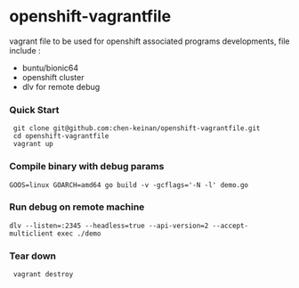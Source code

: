 # openshift-vagrantfile

vagrant file to be used for openshift associated  programs developments, file include :
- buntu/bionic64
- openshift cluster 
- dlv for remote debug

### Quick Start

```
 git clone git@github.com:chen-keinan/openshift-vagrantfile.git
 cd openshift-vagrantfile
 vagrant up

```

### Compile binary with debug params
```
GOOS=linux GOARCH=amd64 go build -v -gcflags='-N -l' demo.go
```
### Run debug on remote machine
```
dlv --listen=:2345 --headless=true --api-version=2 --accept-multiclient exec ./demo
```

### Tear down
```
 vagrant destroy
